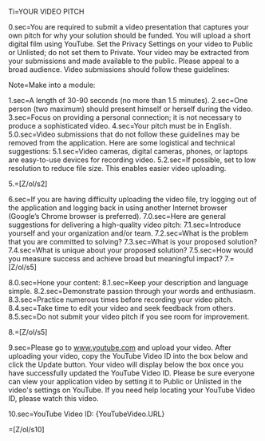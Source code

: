 Ti=YOUR VIDEO PITCH

0.sec=You are required to submit a video presentation that captures your own pitch for why your solution should be funded. You will upload a short digital film using YouTube. Set the Privacy Settings on your video to Public or Unlisted; do not set them to Private. Your video may be extracted from your submissions and made available to the public. Please appeal to a broad audience. Video submissions should follow these guidelines: 

Note=Make into a module:

1.sec=A length of 30-90 seconds (no more than 1.5 minutes).
2.sec=One person (two maximum) should present himself or herself during the video.
3.sec=Focus on providing a personal connection; it is not necessary to produce a sophisticated video.
4.sec=Your pitch must be in English.
5.0.sec=Video submissions that do not follow these guidelines may be removed from the application. Here are some logistical and technical suggestions: 
5.1.sec=Video cameras, digital cameras, phones, or laptops are easy-to-use devices for recording video.
5.2.sec=If possible, set to low resolution to reduce file size. This enables easier video uploading.

5.=[Z/ol/s2]

6.sec=If you are having difficulty uploading the video file, try logging out of the application and logging back in using another Internet browser (Google’s Chrome browser is preferred).
7.0.sec=Here are general suggestions for delivering a high-quality video pitch: 
7.1.sec=Introduce yourself and your organization and/or team.
7.2.sec=What is the problem that you are committed to solving?
7.3.sec=What is your proposed solution?
7.4.sec=What is unique about your proposed solution?
7.5.sec=How would you measure success and achieve broad but meaningful impact?
7.=[Z/ol/s5]

8.0.sec=Hone your content:
8.1.sec=Keep your description and language simple.
8.2.sec=Demonstrate passion through your words and enthusiasm.
8.3.sec=Practice numerous times before recording your video pitch.
8.4.sec=Take time to edit your video and seek feedback from others.
8.5.sec=Do not submit your video pitch if you see room for improvement.

8.=[Z/ol/s5]

9.sec=Please go to www.youtube.com and upload your video. After uploading your video, copy the YouTube Video ID into the box below and click the Update button. Your video will display below the box once you have successfully updated the YouTube Video ID. Please be sure everyone can view your application video by setting it to Public or Unlisted in the video's settings on YouTube. If you need help locating your YouTube Video ID, please watch this video. 

10.sec=YouTube Video ID: {YouTubeVideo.URL}


=[Z/ol/s10]
